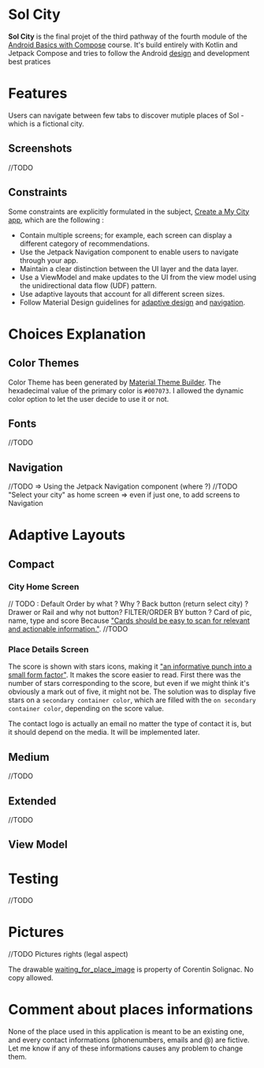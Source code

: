 # Sol City

**Sol City** is the final projet of the third pathway of the fourth module of the [Android Basics with Compose](https://developer.android.com/codelabs/basic-android-kotlin-compose-my-city?continue=https%3A%2F%2Fdeveloper.android.com%2Fcourses%2Fpathways%2Fandroid-basics-compose-unit-4-pathway-3%3Fhl%3Dfr%23codelab-https%3A%2F%2Fdeveloper.android.com%2Fcodelabs%2Fbasic-android-kotlin-compose-my-city#0) course.
It's build entirely with Kotlin and Jetpack Compose and tries to follow the Android [design](https://m3.material.io/) and development best pratices

# Features

Users can navigate between few tabs to discover mutiple places of Sol - which is a fictional city. 

## Screenshots

//TODO

## Constraints

Some constraints are explicitly formulated in the subject, [Create a My City app](https://developer.android.com/codelabs/basic-android-kotlin-compose-my-city?continue=https%3A%2F%2Fdeveloper.android.com%2Fcourses%2Fpathways%2Fandroid-basics-compose-unit-4-pathway-3%3Fhl%3Dfr%23codelab-https%3A%2F%2Fdeveloper.android.com%2Fcodelabs%2Fbasic-android-kotlin-compose-my-city#1), which are the following :
<ul>
    <li>Contain multiple screens; for example, each screen can display a different category of recommendations.</li>
    <li>Use the Jetpack Navigation component to enable users to navigate through your app.</li>
    <li>Maintain a clear distinction between the UI layer and the data layer.</li>
    <li>Use a ViewModel and make updates to the UI from the view model using the unidirectional data flow (UDF) pattern.</li>
    <li>Use adaptive layouts that account for all different screen sizes.</li>
    <li>
        Follow Material Design guidelines for <a href='https://m3.material.io/foundations/adaptive-design/overview'>adaptive design</a> and <a href='https://material.io/design/navigation/understanding-navigation.html'>navigation</a>.
    </li>
</ul>
 
# Choices Explanation

## Color Themes

Color Theme has been generated by [Material Theme Builder](https://material-foundation.github.io/material-theme-builder/). The hexadecimal value of the primary color is `#007073`.
I allowed the dynamic color option to let the user decide to use it or not.

## Fonts

//TODO

## Navigation 

//TODO => Using the Jetpack Navigation component (where ?)
//TODO "Select your city" as home screen => even if just one, to add screens to Navigation

# Adaptive Layouts

## Compact

### City Home Screen

// TODO : Default Order by what ? Why ? Back button (return select city) ?
Drawer or Rail and why not button?
FILTER/ORDER BY button ?
Card of pic, name, type and score Because ["Cards should be easy to scan for relevant and actionable information."](https://m3.material.io/components/cards/guidelines).
//TODO

### Place Details Screen

The score is shown with stars icons, making it ["an informative punch into a small form factor"](https://m3.material.io/styles/icons/designing-icons).
It makes the score easier to read. First there was the number of stars corresponding to the score, but even if we might think it's obviously a mark out of five, it might not be.
The solution was to display five stars on a `secondary container color`, which are filled with the `on secondary container color`, depending on the score value.

The contact logo is actually an email no matter the type of contact it is, but it should depend on the media. It will be implemented later.

## Medium

//TODO

## Extended

//TODO

## View Model

# Testing

//TODO

# Pictures

//TODO Pictures rights (legal aspect)

The drawable [waiting_for_place_image](https://github.com/CorentinSol/Sol-City/blob/main/app/src/main/res/drawable/waiting_for_place_image.JPG) is property of Corentin Solignac. No copy allowed. 

# Comment about places informations

None of the place used in this application is meant to be an existing one, and every contact informations (phonenumbers, emails and @) are fictive. Let me know if any of these informations causes any problem to change them.
